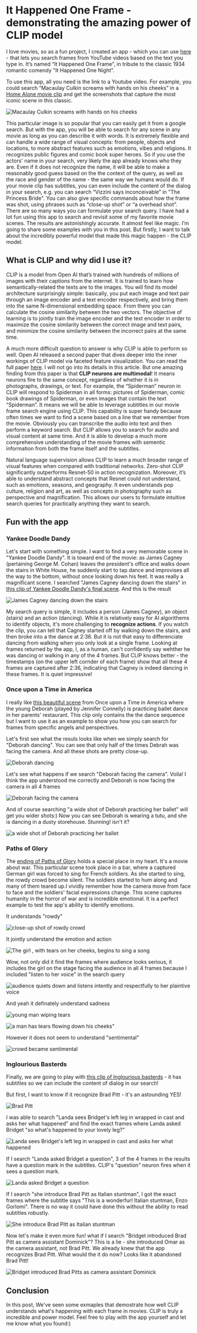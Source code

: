 # It Happened One Frame - demonstrating the amazing power of CLIP model 

I love movies, so as a fun project, I created an app - which you can use [here](https://huggingface.co/spaces/YiYiXu/it-happened-one-frame-2) - that lets you search frames from YouTube videos based on the text you type in. It’s named “It Happened One Frame”, in tribute to the classic 1934 romantic comendy "It Happened One Night".

To use this app, all you need is the link to a Youtube video. For example,  you could search “Macaulay Culkin screams with hands on his cheeks” in a [Home Alone movie clip](https://youtu.be/7EOpoRn9_NA) and get the screenshots that capture the most iconic scene in this classic. 

![Macaulay Culkin screams with hands on his cheeks](/images/Macaulay.png)

This particular image is so popular that you can easily get it from a google search. But with the app, you will be able to search for any scene in any movie as long as you can describe it with words. It is extremely flexible and can handle a wide range of visual concepts: from people, objects and locations, to more abstract features such as emotions, vibes and religions. It recognizes public figures and comic book super heroes. So if you use the actors' name in your search, very likely the app already knows who they are. Even if it does not recognize the name, it will be able to make a reasonably good guess based on the the context of the query, as well as the race and gender of the name - the same way we humans would do. If your movie clip has subtitles, you can even include the content of the dialog in your search, e.g. you can search “Vizzini says inconceivable” in "The Princess Bride".  You can also give specific commands about how the frame was shot, using phrases such as “close-up shot” or  “a overhead shot”. There are so many ways you can formulate your search query. I have had a lot fun using this app to search and revisit some of my favorite movie scenes. The results are astonishingly accurate. It almost feel like magic. I’m going to share some examples with you in this post. But firstly, I want to talk about the incredibly powerful model that made this magic happen - the CLIP model.


## What is CLIP and why did I use it? 

CLIP is a model from Open AI that’s trained with hundreds of millions of images with their captions from the internet. It is trained to learn how semantically-related the texts are to the images. You will find its model architecture surprisingly simple: basically, you put each image and text pair through an image encoder and a text encoder respectively, and bring them into the same N-dimensional embedding space. From there you can calculate the cosine similarity between the two vectors. The objective of learning is to jointly train the image encoder and the text encoder in order to maximize the cosine similarity between the correct image and text pairs, and minimize the cosine similarity between the incorrect pairs at the same time.

A much more difficult question to answer is why CLIP is able to perform so well. Open AI released a second paper that dives deeper into the inner workings of CLIP model via faceted feature visualization. You can read the full paper [here](https://distill.pub/2021/multimodal-neurons/). I will not go into its details in this article. But one amazing finding from this paper is that __CLIP neurons are multimodal__! It means neurons fire to the same concept, regardless of whether it is in photographs, drawings, or text. For example, the “Spiderman” neuron in CLIP will respond to Spiderman in all forms: pictures of Spiderman, comic book drawings of Spiderman, or even images that contain the text “Spiderman”. It means we will be able to leverage subtitles in our movie frame search engine using CLIP. This capability is super handy because often times we want to find a scene based on a line that we remember from the movie. Obviously you can transcribe the audio into text and then perform a keyword search. But CLIP allows you to search for audio and visual content at same time. And it is able to develop a much more comprehensive understanding of the movie frames with sementic information from both the frame itself and the subtitles. 

Natural language supervision allows CLIP to learn a much broader range of visual features when compared with traditional networks. Zero-shot CLIP significantly outperforms Resnet-50 in action recognization. Moreover, it’s able to understand abstract concepts that Resnet could not understand, such as emotions, seasons, and geography. It even understands pop culture, religion and art, as well as concepts in photography such as perspective and magnification. This allows our users to formulate intuitive search queries for practically anything they want to search. 


## Fun with the app
### Yankee Doodle Dandy 

Let's start with something simple. I want to find a very memorable scene in "Yankee Doodle Dandy". It is toward end of the movie: as James Cagney (pertaining George M. Cohan) leaves the president's office and walks down the stairs in White House, he suddenly start to tap dance and improvises all the way to the bottom, without once looking down his feet. It was really a magnificant scene. I searched "James Cagney dancing down the stairs" in [this clip of Yankee Doodle Dandy's final scene](https://youtu.be/v1rkzUIL8oc). And this is the result 

![James Cagney dancing down the stairs](/images/Cagney.png)

My search query is simple, it includes a person (James Cagney), an object (stairs) and an action (dancing). While it is relatively easy for AI algorithems to identify objects, it's more challenging to __recognize actions__. If you watch the clip, you can tell that Cagney started off by walking down the stairs, and then broke into a the dance at 2:36. But it is not that easy to differenciate dancing from walking when you only look at a single frame. Looking at frames returned by the app, I, as a human, can't confidently say wehther he was dancing or walking in any of the 4 frames. But CLIP knows better - the timestamps (on the upper left cornder of each frame) show that all these 4 frames are captured after 2:36, indicating that Cagney is indeed dancing in these frames. It is quiet impressive! 


### Once upon a Time in America

I really like [this beautiful scene](https://youtu.be/0diCvgWv_ng) from Once upon a Time in America where the young Deborah (played by Jennifer Connelly) is practicing ballet dance in her parents' restaurant. This clip only contains the the dance sequence but I want to use it as an example to show you how you can search for frames from specific angels and perspectives. 

Let's first see what the resuls looks like when we simply search for "Deborah dancing". You can see that only half of the times Debrah was facing the camera. And all these shots are pretty close-up. 

![Deborah dancing](/images/Deborah1.png)

Let's see what happens if we search "Deborah facing the camera". Voila! I think the app understood me correctly and Deborah is now facing the camera in all 4 frames

![Deborah facing the camera](/images/Deborah2.png)

And of course searching "a wide shot of Deborah practicing her ballet" will get you wider shots:) Now you can see Deborah is wearing a tutu, and she is dancing in a dusty storehouse. Stunning! isn't it? 

![a wide shot of Deborah practicing her ballet](/images/Deborah3.png)


### Paths of Glory

The [ending of Paths of Glory](https://youtu.be/s3ifRA0Kj-8) holds a special place in my heart. It's a movie about war. This particular scene took place in a bar, where a captured German girl was forced to sing for French soldiers. As she started to sing, the rowdy crowd become silent. The soldiers started to hum along and many of them teared up.I vividly remember how the camera move from face to face and the soldiers' facial expressions change. This scene captures humanity in the horror of war and is incredible emotional. It is a perfect example to test the app's ability to identify emotions. 

It understands "rowdy"

![close-up shot of rowdy crowd](/images/rowdy.png)
 
It jointly understand the emotion and action 

![The girl , with tears on her cheeks, begins to sing a song](/images/girl.png)

Wow, not only did it find the frames where audience looks serious, it includes the girl on the stage facing the audience in all 4 frames because I included "listen to her voice" in the search query 

![audience quiets down and listens intently and respectfully to her plaintive voice](/images/voice.png)

And yeah it definately understand sadness 

![young man wiping tears](/images/cry1.png)

![a man has tears flowing down his cheeks"](/images/cry2.png)

However it does not seem to understand "sentimental" 

![crowd became sentimental](/images/sentimental.png)


### Inglourious Basterds

Finally, we are going to play with [this clip of Inglourious basterds](https://youtu.be/rq7qm3T3cPE) - it has subtitles so we can include the content of dialog in our search! 

But first, I want to know if it recognize Brad Pitt - it's an astounding YES! 

![Brad Pitt](/images/BradPitt.png)

I was able to search "Landa sees Bridget's left leg in wrapped in cast and asks her what happened" and find the exact frames where Landa asked Bridget "so what's happened to your lovely leg?" 

![Landa sees Bridget's left leg in wrapped in cast and asks her what happened](/images/leg.png)

If I search "Landa asked Bridget a question", 3 of the 4 frames in the results have a question mark in the subtitles. CLIP's "question" neuron fires when it sees a question mark. 

![Landa asked Bridget a question](/images/question.png)

If I search "she introduce Brad Pitt as Italian stuntman", I got the exact frames where the subtitle says "This is a wonderfurl Italian stuntman, Enzo Gorlomi". There is no way it could have done this without the ability to read subtitles robustly.  

![She introduce Brad Pitt as Italian stuntman](/images/stuntman.png) 

Now let's make it even more fun! what if I search "Bridget introduced Brad Pitt as camera assistant Dominick"? This is a lie - she introduced Omar as the camera assistant, not Brad Pitt. We already knew that the app recognizes Brad Pitt. What would the it do now?  Looks like it abandoned Brad Pitt! 

![Bridget introduced Brad Pitts as camera assistant Dominick](/images/Dominick.png)


## Conclusion

In this post, We've seen some exmaples that demostrate how well CLIP understands what's happening with each frame in movies. CLIP is truly a incredible and power model. Feel free to play with the app yourself and let me know what you found:) 
























